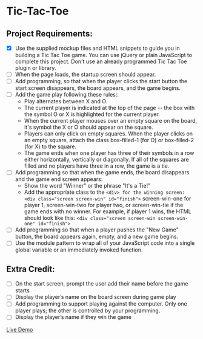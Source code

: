 # Tic-Tac-Toe

## Project Requirements:

-   [x] Use the supplied mockup files and HTML snippets to guide you in building a Tic Tac Toe game. You can use jQuery or plain JavaScript to complete this project. Don't use an already programmed Tic Tac Toe plugin or library.
-   [ ] When the page loads, the startup screen should appear.
-   [ ] Add programming, so that when the player clicks the start button the start screen disappears, the board appears, and the game begins.
-   [ ] Add the game play following these rules::
    -   Play alternates between X and O.
    -   The current player is indicated at the top of the page -- the box with the symbol O or X is highlighted for the current player.
    -   When the current player mouses over an empty square on the board, it's symbol the X or O should appear on the square.
    -   Players can only click on empty squares. When the player clicks on an empty square, attach the class box-filled-1 (for O) or box-filled-2 (for X) to the square.
    -   The game ends when one player has three of their symbols in a row either horizontally, vertically or diagonally. If all of the squares are filled and no players have three in a row, the game is a tie.
-   [ ] Add programming so that when the game ends, the board disappears and the game end screen appears:
    -   Show the word "Winner" or the phrase "It's a Tie!"
    -   Add the appropriate class to the ```<div> for the winning screen: <div class="screen screen-win" id="finish">``` screen-win-one for player 1, screen-win-two for player two, or screen-win-tie if the game ends with no winner. For example, if player 1 wins, the HTML should look like this: ```<div class="screen screen-win screen-win-one" id="finish">```
-   [ ] Add programming so that when a player pushes the "New Game" button, the board appears again, empty, and a new game begins.
-   [ ] Use the module pattern to wrap all of your JavaScript code into a single global variable or an immediately invoked function.

## Extra Credit:

-   [ ] On the start screen, prompt the user add their name before the game starts
-   [ ] Display the player’s name on the board screen during game play
-   [ ] Add programming to support playing against the computer. Only one player plays; the other is controlled by your programming.
-   [ ] Display the player’s name if they win the game

[Live Demo]()
